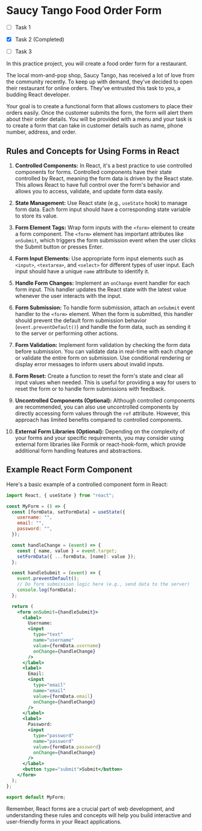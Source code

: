 # Saucy Tango Food Order Form

- [ ] Task 1
- [x] Task 2 (Completed)
- [ ] Task 3


In this practice project, you will create a food order form for a restaurant.

The local mom-and-pop shop, Saucy Tango, has received a lot of love from the community recently. To keep up with demand, they’ve decided to open their restaurant for online orders. They’ve entrusted this task to you, a budding React developer.

Your goal is to create a functional form that allows customers to place their orders easily. Once the customer submits the form, the form will alert them about their order details. You will be provided with a menu and your task is to create a form that can take in customer details such as name, phone number, address, and order.

## Rules and Concepts for Using Forms in React

1. **Controlled Components:** In React, it's a best practice to use controlled components for forms. Controlled components have their state controlled by React, meaning the form data is driven by the React state. This allows React to have full control over the form's behavior and allows you to access, validate, and update form data easily.

2. **State Management:** Use React state (e.g., `useState` hook) to manage form data. Each form input should have a corresponding state variable to store its value.

3. **Form Element Tags:** Wrap form inputs with the `<form>` element to create a form component. The `<form>` element has important attributes like `onSubmit`, which triggers the form submission event when the user clicks the Submit button or presses Enter.

4. **Form Input Elements:** Use appropriate form input elements such as `<input>`, `<textarea>`, and `<select>` for different types of user input. Each input should have a unique `name` attribute to identify it.

5. **Handle Form Changes:** Implement an `onChange` event handler for each form input. This handler updates the React state with the latest value whenever the user interacts with the input.

6. **Form Submission:** To handle form submission, attach an `onSubmit` event handler to the `<form>` element. When the form is submitted, this handler should prevent the default form submission behavior (`event.preventDefault()`) and handle the form data, such as sending it to the server or performing other actions.

7. **Form Validation:** Implement form validation by checking the form data before submission. You can validate data in real-time with each change or validate the entire form on submission. Use conditional rendering or display error messages to inform users about invalid inputs.

8. **Form Reset:** Create a function to reset the form's state and clear all input values when needed. This is useful for providing a way for users to reset the form or to handle form submissions with feedback.

9. **Uncontrolled Components (Optional):** Although controlled components are recommended, you can also use uncontrolled components by directly accessing form values through the `ref` attribute. However, this approach has limited benefits compared to controlled components.

10. **External Form Libraries (Optional):** Depending on the complexity of your forms and your specific requirements, you may consider using external form libraries like Formik or react-hook-form, which provide additional form handling features and abstractions.

## Example React Form Component

Here's a basic example of a controlled component form in React:

```jsx
import React, { useState } from "react";

const MyForm = () => {
  const [formData, setFormData] = useState({
    username: "",
    email: "",
    password: "",
  });

  const handleChange = (event) => {
    const { name, value } = event.target;
    setFormData({ ...formData, [name]: value });
  };

  const handleSubmit = (event) => {
    event.preventDefault();
    // Do form submission logic here (e.g., send data to the server)
    console.log(formData);
  };

  return (
    <form onSubmit={handleSubmit}>
      <label>
        Username:
        <input
          type="text"
          name="username"
          value={formData.username}
          onChange={handleChange}
        />
      </label>
      <label>
        Email:
        <input
          type="email"
          name="email"
          value={formData.email}
          onChange={handleChange}
        />
      </label>
      <label>
        Password:
        <input
          type="password"
          name="password"
          value={formData.password}
          onChange={handleChange}
        />
      </label>
      <button type="submit">Submit</button>
    </form>
  );
};

export default MyForm;
```

Remember, React forms are a crucial part of web development, and understanding these rules and concepts will help you build interactive and user-friendly forms in your React applications.
